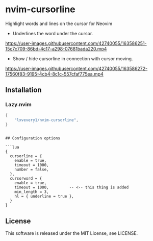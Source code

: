 # nvim-cursorline

Highlight words and lines on the cursor for Neovim

- Underlines the word under the cursor.

https://user-images.githubusercontent.com/42740055/163586251-15c7c709-86bd-4c17-a298-07681bada220.mp4

- Show / hide cursorline in connection with cursor moving.

https://user-images.githubusercontent.com/42740055/163586272-17560f83-9195-4cb4-8c1c-557cfaf775ea.mp4

## Installation

### Lazy.nvim


```lua
{
    "lxvevery1/nvim-cursorline",
}
```

```

## Configuration options

```lua
{
  cursorline = {
    enable = true,
    timeout = 1000,
    number = false,
  },
  cursorword = {
    enable = true,
    timeout = 1000,         -- <-- this thing is added
    min_length = 3,
    hl = { underline = true },
  }
}
```

## License

This software is released under the MIT License, see LICENSE.
